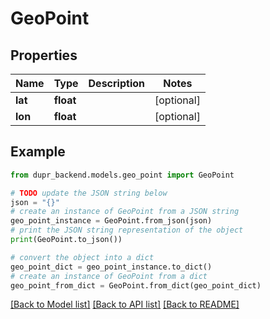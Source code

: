# GeoPoint


## Properties

Name | Type | Description | Notes
------------ | ------------- | ------------- | -------------
**lat** | **float** |  | [optional] 
**lon** | **float** |  | [optional] 

## Example

```python
from dupr_backend.models.geo_point import GeoPoint

# TODO update the JSON string below
json = "{}"
# create an instance of GeoPoint from a JSON string
geo_point_instance = GeoPoint.from_json(json)
# print the JSON string representation of the object
print(GeoPoint.to_json())

# convert the object into a dict
geo_point_dict = geo_point_instance.to_dict()
# create an instance of GeoPoint from a dict
geo_point_from_dict = GeoPoint.from_dict(geo_point_dict)
```
[[Back to Model list]](../README.md#documentation-for-models) [[Back to API list]](../README.md#documentation-for-api-endpoints) [[Back to README]](../README.md)


